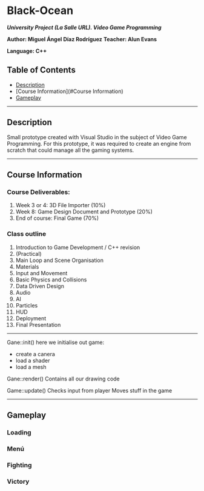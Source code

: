 # Black-Ocean

***University Project (La Salle URL). Video Game Programming***

**Author: Miguel Ángel Díaz Rodríguez**
**Teacher: Alun Evans**

**Language: C++** 

## Table of Contents

- [Description](#Description)
- [Course Information](#Course Information)
- [Gameplay](#Gameplay)

---
## Description

Small prototype created with Visual Studio in the subject of Video Game Programming. For this prototype, it was required to create an engine from scratch that could manage all the gaming systems.

---

## Course Information

### Course Deliverables: 
1) Week 3 or 4: 3D File Importer (10%) 
2) Week 8: Game Design Document and Prototype (20%) 
3) End of course: Final Game (70%)

### Class outline
1. Introduction to Game Development / C++ revision 
2. (Practical) 
3. Main Loop and Scene Organisation 
4. Materials 
5. Input and Movement 
6. Basic Physics and Collisions 
7. Data Driven Design 
8. Audio 
9. AI 
10. Particles 
11. HUD 
12. Deployment 
13. Final Presentation

---

Gane::init()
here we initialise out game: 
* create a canera 
* load a shader
* load a mesh 

Gane::render()
Contains all our drawing code

Game::update()
Checks input from player
Moves stuff in the game

---

## Gameplay

### Loading 


### Menú 


### Fighting


### Victory




